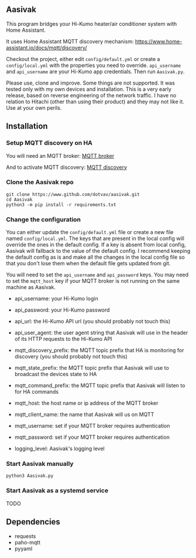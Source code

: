 ## Aasivak

This program bridges your Hi-Kumo heater/air conditioner system with Home Assistant.

It uses Home Assistant MQTT discovery mechanism: https://www.home-assistant.io/docs/mqtt/discovery/ 

Checkout the project, either edit ```config/default.yml``` or create a ```config/local.yml``` with the properties you need to override. ```api_username``` and ```api_username``` are your Hi-Kumo app credentials. Then run ```Aasivak.py```.

Please use, clone and improve. Some things are not supported. It was tested only with my own devices and installation. This is a very early release, based on reverse engineering of the network traffic. I have no relation to Hitachi (other than using their product) and they may not like it. Use at your own perils.

## Installation

### Setup MQTT discovery on HA
You will need an MQTT broker: [MQTT broker](https://www.home-assistant.io/docs/mqtt/broker/)

And to activate MQTT discovery: [MQTT discovery](https://www.home-assistant.io/docs/mqtt/discovery/)

### Clone the Aasivak repo
```
git clone https://www.github.com/dotvav/aasivak.git
cd Aasivak
python3 -m pip install -r requirements.txt
```

### Change the configuration
You can either update the ```config/default.yml``` file or create a new file named ```config/local.yml```. The keys that are present in the local config will override the ones in the default config. If a key is absent from local config, Aasivak will fallback to the value of the default config. I recommend keeping the default config as is and make all the changes in the local config file so that you don't lose them when the default file gets updated from git.

You will need to set the ```api_username``` and ```api_password``` keys. You may need to set the ```mqtt_host``` key if your MQTT broker is not running on the same machine as Aasivak. 

* api_username: your Hi-Kumo login
* api_password: your Hi-Kumo password
* api_url: the Hi-Kumo API url (you should probably not touch this)
* api_user_agent: the user agent string that Aasivak will use in the header of its HTTP requests to the Hi-Kumo API

* mqtt_discovery_prefix: the MQTT topic prefix that HA is monitoring for discovery (you should probably not touch this) 
* mqtt_state_prefix: the MQTT topic prefix that Aasivak will use to broadcast the devices state to HA
* mqtt_command_prefix: the MQTT topic prefix that Aasivak will listen to for HA commands
* mqtt_host: the host name or ip address of the MQTT broker
* mqtt_client_name: the name that Aasivak will us on MQTT
* mqtt_username: set if your MQTT broker requires authentication
* mqtt_password: set if your MQTT broker requires authentication

* logging_level: Aasivak's logging level

### Start Aasivak manually
```
python3 Aasivak.py
```

### Start Aasivak as a systemd service
TODO


## Dependencies

- requests
- paho-mqtt
- pyyaml



